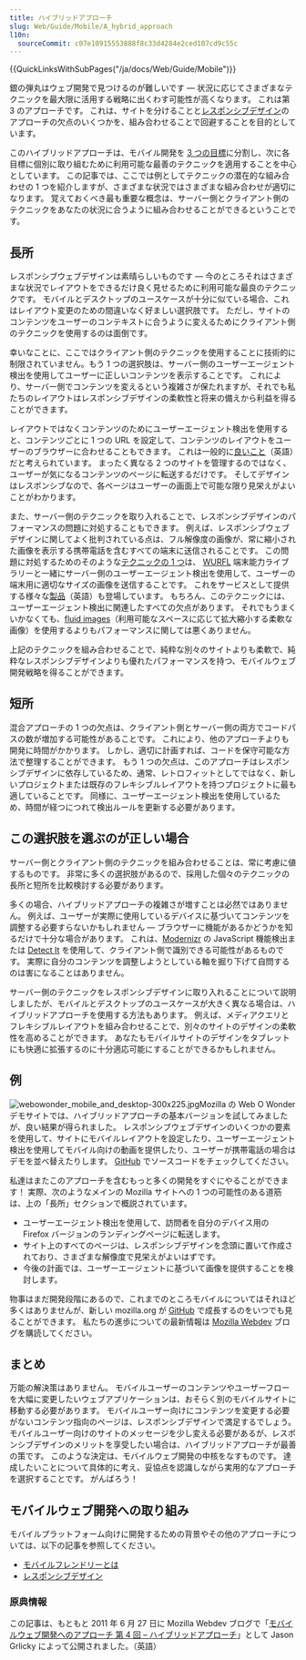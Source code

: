 ```yaml
---
title: ハイブリッドアプローチ
slug: Web/Guide/Mobile/A_hybrid_approach
l10n:
  sourceCommit: c07e10915553888f8c33d4284e2ced107cd9c55c
---
```


{{QuickLinksWithSubPages("/ja/docs/Web/Guide/Mobile")}}

銀の弾丸はウェブ開発で見つけるのが難しいです — 状況に応じてさまざまなテクニックを最大限に活用する戦略に出くわす可能性が高くなります。 これは第 3 のアプローチです。 これは、サイトを分けることと[レスポンシブデザイン](/ja/docs/Web/Progressive_web_apps)のアプローチの欠点のいくつかを、組み合わせることで回避することを目的としています。

このハイブリッドアプローチは、モバイル開発を [3 つの目標](/ja/docs/Web/Guide/Mobile/Mobile-friendliness)に分割し、次に各目標に個別に取り組むために利用可能な最善のテクニックを適用することを中心としています。 この記事では、ここでは例としてテクニックの潜在的な組み合わせの 1 つを紹介しますが、さまざまな状況ではさまざまな組み合わせが適切になります。 覚えておくべき最も重要な概念は、サーバー側とクライアント側のテクニックをあなたの状況に合うように組み合わせることができるということです。

## 長所

レスポンシブウェブデザインは素晴らしいものです — 今のところそれはさまざまな状況でレイアウトをできるだけ良く見せるために利用可能な最良のテクニックです。 モバイルとデスクトップのユースケースが十分に似ている場合、これはレイアウト変更のための間違いなく好ましい選択肢です。 ただし、サイトのコンテンツをユーザーのコンテキストに合うように変えるためにクライアント側のテクニックを使用するのは面倒です。

幸いなことに、ここではクライアント側のテクニックを使用することに技術的に制限されていません。もう 1 つの選択肢は、サーバー側のユーザーエージェント検出を使用してユーザーに正しいコンテンツを表示することです。 これにより、サーバー側でコンテンツを変えるという複雑さが保たれますが、それでも私たちのレイアウトはレスポンシブデザインの柔軟性と将来の備えから利益を得ることができます。

レイアウトではなくコンテンツのためにユーザーエージェント検出を使用すると、コンテンツごとに 1 つの URL を設定して、コンテンツのレイアウトをユーザーのブラウザーに合わせることもできます。 これは一般的に[良いこと](https://www.w3.org/TR/mobile-bp/#OneWeb)（英語）だと考えられています。 まったく異なる 2 つのサイトを管理するのではなく、ユーザーが気になるコンテンツのページに転送するだけです。 そしてデザインはレスポンシブなので、各ページはユーザーの画面上で可能な限り見栄えがよいことがわかります。

また、サーバー側のテクニックを取り入れることで、レスポンシブデザインのパフォーマンスの問題に対処することもできます。 例えば、レスポンシブウェブデザインに関してよく批判されている点は、フル解像度の画像が、常に縮小された画像を表示する携帯電話を含むすべての端末に送信されることです。 この問題に対処するためのそのような[テクニックの 1 つ](https://www.scientiamobile.com/capabilities/?search=image)は、 [WURFL](http://wurfl.sourceforge.net/) 端末能力ライブラリーと一緒にサーバー側のユーザーエージェント検出を使用して、ユーザーの端末用に適切なサイズの画像を送信することです。 これをサービスとして提供する様々な[製品](https://www.sencha.com/platform/)（英語）も登場しています。 もちろん、このテクニックには、ユーザーエージェント検出に関連したすべての欠点があります。 それでもうまくいかなくても、[fluid images](https://unstoppablerobotninja.com/entry/fluid-images/)（利用可能なスペースに応じて拡大縮小する柔軟な画像）を使用するよりもパフォーマンスに関しては悪くありません。

上記のテクニックを組み合わせることで、純粋な別々のサイトよりも柔軟で、純粋なレスポンシブデザインよりも優れたパフォーマンスを持つ、モバイルウェブ開発戦略を得ることができます。

## 短所

混合アプローチの 1 つの欠点は、クライアント側とサーバー側の両方でコードパスの数が増加する可能性があることです。 これにより、他のアプローチよりも開発に時間がかかります。 しかし、適切に計画すれば、コードを保守可能な方法で整理することができます。 もう 1 つの欠点は、このアプローチはレスポンシブデザインに依存しているため、通常、レトロフィットとしてではなく、新しいプロジェクトまたは既存のフレキシブルレイアウトを持つプロジェクトに最も適していることです。 同様に、ユーザーエージェント検出を使用しているため、時間が経つにつれて検出ルールを更新する必要があります。

## この選択肢を選ぶのが正しい場合

サーバー側とクライアント側のテクニックを組み合わせることは、常に考慮に値するものです。 非常に多くの選択肢があるので、採用した個々のテクニックの長所と短所を比較検討する必要があります。

多くの場合、ハイブリッドアプローチの複雑さが増すことは必然ではありません。 例えば、ユーザーが実際に使用しているデバイスに基づいてコンテンツを調整する必要すらないかもしれません — ブラウザーに機能があるかどうかを知るだけで十分な場合があります。 これは、[Modernizr](https://modernizr.com/docs/#s2) の JavaScript 機能検出または [Detect It](https://github.com/rafgraph/detect-it) を使用して、クライアント側で識別できる可能性があるものです。 実際に自分のコンテンツを調整しようとしている軸を掘り下げて自問するのは害になることはありません。

サーバー側のテクニックをレスポンシブデザインに取り入れることについて説明しましたが、モバイルとデスクトップのユースケースが大きく異なる場合は、ハイブリッドアプローチを使用する方法もあります。 例えば、メディアクエリとフレキシブルレイアウトを組み合わせることで、別々のサイトのデザインの柔軟性を高めることができます。 あなたもモバイルサイトのデザインをタブレットにも快適に拡張するのに十分適応可能にすることができるかもしれません。

## 例

![webowonder_mobile_and_desktop-300x225.jpg](webowonder_mobile_and_desktop-300x225.jpg)Mozilla の Web O Wonder デモサイトでは、ハイブリッドアプローチの基本バージョンを試してみましたが、良い結果が得られました。 レスポンシブウェブデザインのいくつかの要素を使用して、サイトにモバイルレイアウトを設定したり、ユーザーエージェント検出を使用してモバイル向けの動画を提供したり、ユーザーが携帯電話の場合はデモを並べ替えたりします。 [GitHub](https://github.com/mozilla/webowonder/) でソースコードをチェックしてください。

私達はまたこのアプローチを含むもっと多くの開発をすぐにやることができます！ 実際、次のようなメインの Mozilla サイトへの 1 つの可能性のある道筋は、上の「長所」セクションで概説されています。

- ユーザーエージェント検出を使用して、訪問者を自分のデバイス用の Firefox バージョンのランディングページに転送します。
- サイト上のすべてのページは、レスポンシブデザインを念頭に置いて作成されており、さまざまな解像度で見栄えがよいはずです。
- 今後の計画では、ユーザーエージェントに基づいて画像を提供することを検討します。

物事はまだ開発段階にあるので、これまでのところモバイルについてはそれほど多くはありませんが、新しい mozilla.org が [GitHub](https://github.com/mozilla/bedrock) で成長するのをいつでも見ることができます。 私たちの進歩についての最新情報は [Mozilla Webdev](https://blog.mozilla.org/webdev/) ブログを購読してください。

## まとめ

万能の解決策はありません。 モバイルユーザーのコンテンツやユーザーフローを大幅に変更したいウェブアプリケーションは、おそらく別のモバイルサイトに移動する必要があります。 モバイルユーザー向けにコンテンツを変更する必要がないコンテンツ指向のページは、レスポンシブデザインで満足するでしょう。 モバイルユーザー向けのサイトのメッセージを少し変える必要があるが、レスポンシブデザインのメリットを享受したい場合は、ハイブリッドアプローチが最善の策です。 このような決定は、モバイルウェブ開発の中核をなすものです。 達成したいことについて具体的に考え、妥協点を認識しながら実用的なアプローチを選択することです。 がんばろう！

## モバイルウェブ開発への取り組み

モバイルプラットフォーム向けに開発するための背景やその他のアプローチについては、以下の記事を参照してください。

- [モバイルフレンドリーとは](/ja/docs/Web/Guide/Mobile/Mobile-friendliness)
- [レスポンシブデザイン](/ja/docs/Web/Progressive_web_apps)

### 原典情報

この記事は、もともと 2011 年 6 月 27 日に Mozilla Webdev ブログで「[モバイルウェブ開発へのアプローチ 第 4 回 – ハイブリッドアプローチ](https://blog.mozilla.org/webdev/2011/06/27/approaches-to-mobile-web-development-part-4-%E2%80%93-a-hybrid-approach/)」として Jason Grlicky によって公開されました。（英語）
